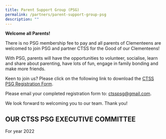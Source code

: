 ```yaml
---
title: Parent Support Group (PSG)
permalink: /partners/parent-support-group-psg
description: ""
---
```

**Welcome all Parents!**

There is no PSG membership fee to pay and all parents of Clementeens are welcomed to join PSG and partner CTSS for the Good of our Clementeens!

With PSG, parents will have the opportunities to volunteer, socialise, learn and share about parenting, have lots of fun, engage in family bonding and make more friends. 

  

Keen to join us? Please click on the following link to download the [CTSS PSG Registration Form](/files/PSG2021_Registration%20form%20(English).pdf). 

Please email your completed registration form to: [ctsspsg@gmail.com](mailto:ctsspsg@gmail.com). 

  

We look forward to welcoming you to our team. Thank you!

  

OUR CTSS PSG EXECUTIVE COMMITTEE
--------------------------------

For year 2022